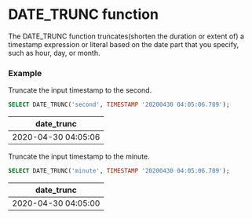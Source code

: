 # DATE_TRUNC function

The DATE_TRUNC function truncates(shorten the duration or extent of) a timestamp expression or literal based on the date part that you specify, such as hour, day, or month.

### Example
Truncate the input timestamp to the second.

```sql
SELECT DATE_TRUNC('second', TIMESTAMP '20200430 04:05:06.789');
```

|date_trunc|
|--|
|2020-04-30 04:05:06|

Truncate the input timestamp to the minute.

```sql
SELECT DATE_TRUNC('minute', TIMESTAMP '20200430 04:05:06.789');
```

|date_trunc|
|--|
|2020-04-30 04:05:00|
